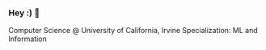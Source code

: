 ### Hey :) 👋

Computer Science @ University of California, Irvine
Specialization: ML and Information

<!--
**itsmandrew/itsmandrew** is a ✨ _special_ ✨ repository because its `README.md` (this file) appears on your GitHub profile.
- Computer Science @ University of California, Irvine
- Specialization: ML and Information

- 🔭 I’m currently working on ...
- 🌱 I’m currently learning ...
- 👯 I’m looking to collaborate on ...
- 🤔 I’m looking for help with ...
- 💬 Ask me about ...
- 📫 How to reach me: ...
- 😄 Pronouns: ...
- ⚡ Fun fact: ...
-->
